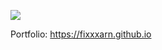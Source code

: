 [![](https://www.codewars.com/users/FixxxarN/badges/large)](https://www.codewars.com/users/FixxxarN/badges/large)

Portfolio: https://fixxxarn.github.io
